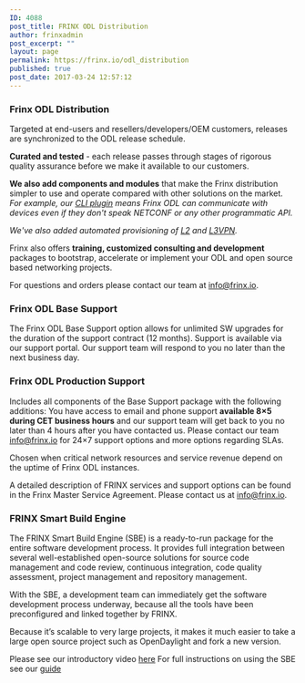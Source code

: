 ```yaml
---
ID: 4088
post_title: FRINX ODL Distribution
author: frinxadmin
post_excerpt: ""
layout: page
permalink: https://frinx.io/odl_distribution
published: true
post_date: 2017-03-24 12:57:12
---
```

### Frinx ODL Distribution

Targeted at end-users and resellers/developers/OEM customers, releases are synchronized to the ODL release schedule.

**Curated and tested** - each release passes through stages of rigorous quality assurance before we make it available to our customers.

**We also add components and modules** that make the Frinx distribution simpler to use and operate compared with other solutions on the market. *For example, our [CLI plugin][1] means Frinx ODL can communicate with devices even if they don't speak NETCONF or any other programmatic API.*

*We've also added automated provisioning of [L2][2] and [L3VPN][3].*

Frinx also offers **training, customized consulting and development** packages to bootstrap, accelerate or implement your ODL and open source based networking projects.

For questions and orders please contact our team at <a href="mailto:info@frinx.io" target="_blank">info@frinx.io</a>.  

### Frinx ODL Base Support

The Frinx ODL Base Support option allows for unlimited SW upgrades for the duration of the support contract (12 months). Support is available via our support portal. Our support team will respond to you no later than the next business day.

### Frinx ODL Production Support

Includes all components of the Base Support package with the following additions: You have access to email and phone support **available 8×5 during CET business hours** and our support team will get back to you no later than 4 hours after you have contacted us. Please contact our team  info@frinx.io for 24×7 support options and more options regarding SLAs.

Chosen when critical network resources and service revenue depend on the uptime of Frinx ODL instances.

A detailed description of FRINX services and support options can be found in the Frinx Master Service Agreement. Please contact us at <a href="mailto:info@frinx.io" target="_blank">info@frinx.io</a>.

### FRINX Smart Build Engine

The FRINX Smart Build Engine (SBE) is a ready-to-run package for the entire software development process. It provides full integration between several well-established open-source solutions for source code management and code review, continuous integration, code quality assessment, project management and repository management.

With the SBE, a development team can immediately get the software development process underway, because all the tools have been preconfigured and linked together by FRINX.

Because it’s scalable to very large projects, it makes it much easier to take a large open source project such as OpenDaylight and fork a new version.

Please see our introductory video [here][4] For full instructions on using the SBE see our [guide][5]

 [1]: https://frinx.io/frinx-documents/cli-service-module.html
 [2]: https://frinx.io/frinx-documents/l2vpn-service-module-user-guide.html
 [3]: https://frinx.io/frinx-documents/l3vpn-service-module.html
 [4]: https://www.useloom.com/share/f4ce6cc0e96011e69309454fac1abeab
 [5]: https://frinx.io/frinx-documents/sbe-intro.html
